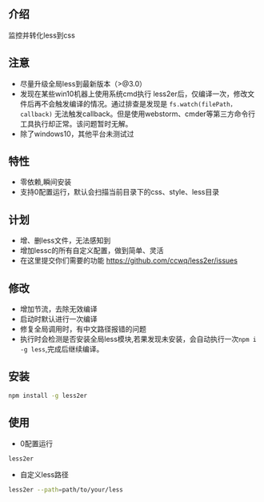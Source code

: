 ## 介绍
监控并转化less到css

## 注意
- 尽量升级全局less到最新版本（>@3.0）
- 发现在某些win10机器上使用系统cmd执行 less2er后，仅编译一次，修改文件后再不会触发编译的情况。通过排查是发现是 ```fs.watch(filePath，callback)``` 无法触发callback。但是使用webstorm、cmder等第三方命令行工具执行却正常。该问题暂时无解。
- 除了windows10，其他平台未测试过

## 特性

- 零依赖,瞬间安装
- 支持0配置运行，默认会扫描当前目录下的css、style、less目录


## 计划
- 增、删less文件，无法感知到
- 增加lessc的所有自定义配置，做到简单、灵活
- 在这里提交你们需要的功能 <https://github.com/ccwq/less2er/issues>


## 修改
- 增加节流，去除无效编译
- 启动时默认进行一次编译
- 修复全局调用时，有中文路径报错的问题
- 执行时会检测是否安装全局less模块,若果发现未安装，会自动执行一次```npm i -g less```,完成后继续编译。

## 安装

```bash
npm install -g less2er
```


## 使用

- 0配置运行
```bash
less2er 
```

- 自定义less路径
```bash
less2er --path=path/to/your/less
```
